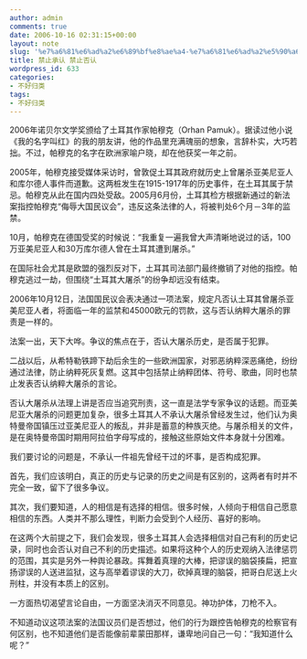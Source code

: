 ```yaml
---
author: admin
comments: true
date: 2006-10-16 02:31:15+00:00
layout: note
slug: '%e7%a6%81%e6%ad%a2%e6%89%bf%e8%ae%a4-%e7%a6%81%e6%ad%a2%e5%90%a6%e8%ae%a4'
title: 禁止承认 禁止否认
wordpress_id: 633
categories:
- 不好归类
tags:
- 不好归类
---
```


2006年诺贝尔文学奖颁给了土耳其作家帕穆克（Orhan Pamuk）。据读过他小说《我的名字叫红》的我的朋友讲，他的作品里充满瑰丽的想象，言辞朴实，大巧若拙。不过，帕穆克的名字在欧洲家喻户晓，却在他获奖一年之前。

2005年，帕穆克接受媒体采访时，曾敦促土耳其政府就历史上曾屠杀亚美尼亚人和库尔德人事件而道歉。这两桩发生在1915-1917年的历史事件，在土耳其属于禁忌。帕穆克从此在国内四处受敌。2005月6月份，土耳其检方根据新通过的新法案指控帕穆克“侮辱大国民议会”，违反这条法律的人，将被判处6个月－3年的监禁。

10月，帕穆克在德国受奖的时候说：“我重复一遍我曾大声清晰地说过的话，100万亚美尼亚人和30万库尔德人曾在土耳其遭到屠杀。”

在国际社会尤其是欧盟的强烈反对下，土耳其司法部门最终撤销了对他的指控。帕穆克逃过一劫，但围绕“土耳其大屠杀”的纷争却远没有结束。

2006年10月12日，法国国民议会表决通过一项法案，规定凡否认土耳其曾屠杀亚美尼亚人者，将面临一年的监禁和45000欧元的罚款，这与否认纳粹大屠杀的罪责是一样的。

法案一出，天下大哗。争议的焦点在于，否认大屠杀历史，是否属于犯罪。

二战以后，从希特勒铁蹄下劫后余生的一些欧洲国家，对邪恶纳粹深恶痛绝，纷纷通过法律，防止纳粹死灰复燃。这其中包括禁止纳粹团体、符号、歌曲，同时也禁止发表否认纳粹大屠杀的言论。

否认大屠杀从法理上讲是否应当追究刑责，这一直是法学专家争议的话题。而亚美尼亚大屠杀的问题更加复杂，很多土耳其人不承认大屠杀曾经发生过，他们认为奥特曼帝国镇压过亚美尼亚人的叛乱，并非是蓄意的种族灭绝。与屠杀相关的文件，是在奥特曼帝国时期用阿拉伯字母写成的，接触这些原始文件本身就十分困难。

我们要讨论的问题是，不承认一件祖先曾经干过的坏事，是否构成犯罪。

首先，我们应该明白，真正的历史与记录的历史之间是有区别的，这两者有时并不完全一致，留下了很多争议。

其次，我们要知道，人的相信是有选择的相信。很多时候，人倾向于相信自己愿意相信的东西。人类并不那么理性，判断力会受到个人经历、喜好的影响。

在这两个大前提之下，我们会发现，很多土耳其人会选择相信对自己有利的历史记录，同时也会否认对自己不利的历史描述。如果将这种个人的历史观纳入法律惩罚的范围，其实是另外一种舆论暴政。挥舞着真理的大棒，把谬误的脑袋揍扁，把宣扬谬误的人送进监狱，这与高举着谬误的大刀，砍掉真理的脑袋，把哥白尼送上火刑柱，并没有本质上的区别。

一方面热切渴望言论自由，一方面坚决消灭不同意见。神功护体，刀枪不入。

不知道动议这项法案的法国议员们是否想过，他们的行为跟控告帕穆克的检察官有何区别，也不知道他们是否能像前辈蒙田那样，谦卑地问自己一句：“我知道什么呢？”
